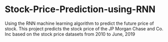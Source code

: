 # Stock-Price-Prediction-using-RNN
Using the RNN machine learning algorithm to predict the future price of stock. This project predicts the stock price of the JP Morgan Chase and Co. Inc based on the stock price datasets from 2010 to June, 2019
